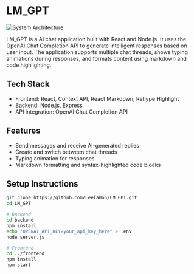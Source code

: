 # LM_GPT
![System Architecture](https://www.dropbox.com/scl/fi/nrxtu5huw0pgid0qct09i/Screenshot-2025-07-28-191732.png?rlkey=2fb1psdxiowty02yasmke5za0&raw=1)

LM_GPT is a AI chat application built with React and Node.js. It uses the OpenAI Chat Completion API to generate intelligent responses based on user input. The application supports multiple chat threads, shows typing animations during responses, and formats content using markdown and code highlighting.

## Tech Stack

- Frontend: React, Context API, React Markdown, Rehype Highlight
- Backend: Node.js, Express
- API Integration: OpenAI Chat Completion API

## Features

- Send messages and receive AI-generated replies
- Create and switch between chat threads
- Typing animation for responses
- Markdown formatting and syntax-highlighted code blocks

## Setup Instructions

```bash
git clone https://github.com/Leela0o5/LM_GPT.git
cd LM_GPT

# Backend
cd backend
npm install
echo "OPENAI_API_KEY=your_api_key_here" > .env
node server.js

# Frontend
cd ../frontend
npm install
npm start
